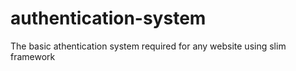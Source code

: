 # authentication-system
The basic athentication system required for any website using slim framework
